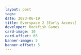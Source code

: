 ```yaml
---
layout: post
tags: 
date: 2023-06-19
title: Everspace 2 [Early Access]
developer: Rockfish Games
card-image: 10
card-offset: 65
banner-image: 5
banner-offset: 5
---
```

